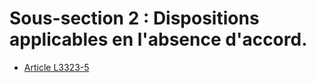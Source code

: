 # Sous-section 2 : Dispositions applicables en l'absence d'accord.

* [Article L3323-5](./LEGIARTI000019870404.md)
